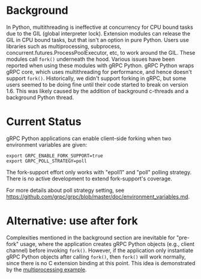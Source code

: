 # Background

In Python, multithreading is ineffective at concurrency for CPU bound tasks due
to the GIL (global interpreter lock).  Extension modules can release the GIL in
CPU bound tasks, but that isn't an option in pure Python. Users use libraries
such as multiprocessing, subprocess, concurrent.futures.ProcessPoolExecutor,
etc, to work around the GIL. These modules call `fork()` underneath the hood.
Various issues have been reported when using these modules with gRPC Python.
gRPC Python wraps gRPC core, which uses multithreading for performance, and
hence doesn't support `fork()`. Historically, we didn't support forking in gRPC,
but some users seemed to be doing fine until their code started to break on
version 1.6.  This was likely caused by the addition of background c-threads and
a background Python thread.

# Current Status

gRPC Python applications can enable client-side forking when two environment
variables are given:

```
export GRPC_ENABLE_FORK_SUPPORT=true
export GRPC_POLL_STRATEGY=poll
```

The fork-support effort only works with "epoll1" and "poll" polling strategy.
There is no active development to extend fork-support's coverage.

For more details about poll strategy setting, see
https://github.com/grpc/grpc/blob/master/doc/environment_variables.md.

# Alternative: use after fork

Complexities mentioned in the background section are inevitable for "pre-fork"
usage, where the application creates gRPC Python objects (e.g., client channel)
before invoking `fork()`. However, if the application only instantiate gRPC
Python objects after calling `fork()`, then `fork()` will work normally, since
there is no C extension binding at this point. This idea is demonstrated by the
[multiprocessing
example](https://github.com/grpc/grpc/tree/master/examples/python/multiprocessing).
